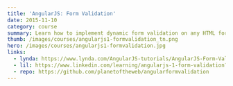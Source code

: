 ```yaml
---
title: 'AngularJS: Form Validation'
date: 2015-11-10
category: course
summary: Learn how to implement dynamic form validation on any HTML form using the built-in validation properties and methods in AngularJS.
thumb: /images/courses/angularjs1-formvalidation_tn.png
hero: /images/courses/angularjs1-formvalidation.jpg
links:
  - lynda: https://www.lynda.com/AngularJS-tutorials/AngularJS-Form-Validation/438886-2.html
  - lil: https://www.linkedin.com/learning/angularjs-1-form-validation?u=104
  - repo: https://github.com/planetoftheweb/angularformvalidation
---
```

